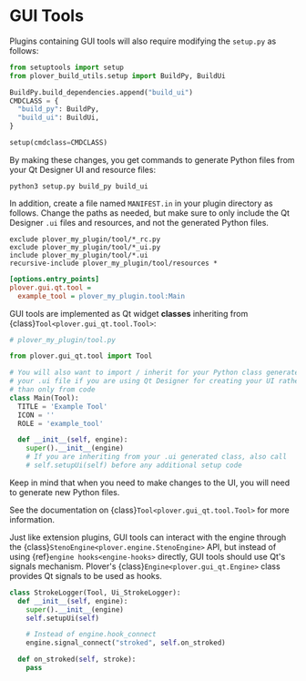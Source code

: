 # GUI Tools

Plugins containing GUI tools will also require modifying the `setup.py`
as follows:

```python
from setuptools import setup
from plover_build_utils.setup import BuildPy, BuildUi

BuildPy.build_dependencies.append("build_ui")
CMDCLASS = {
  "build_py": BuildPy,
  "build_ui": BuildUi,
}

setup(cmdclass=CMDCLASS)
```

By making these changes, you get commands to generate Python files from your
Qt Designer UI and resource files:

    python3 setup.py build_py build_ui

In addition, create a file named `MANIFEST.in` in your plugin directory as
follows. Change the paths as needed, but make sure to only include the Qt
Designer `.ui` files and resources, and not the generated Python files.

    exclude plover_my_plugin/tool/*_rc.py
    exclude plover_my_plugin/tool/*_ui.py
    include plover_my_plugin/tool/*.ui
    recursive-include plover_my_plugin/tool/resources *

```ini
[options.entry_points]
plover.gui.qt.tool =
  example_tool = plover_my_plugin.tool:Main
```

GUI tools are implemented as Qt widget **classes** inheriting from
{class}`Tool<plover.gui_qt.tool.Tool>`:

```python
# plover_my_plugin/tool.py

from plover.gui_qt.tool import Tool

# You will also want to import / inherit for your Python class generated by
# your .ui file if you are using Qt Designer for creating your UI rather
# than only from code
class Main(Tool):
  TITLE = 'Example Tool'
  ICON = ''
  ROLE = 'example_tool'

  def __init__(self, engine):
    super().__init__(engine)
    # If you are inheriting from your .ui generated class, also call
    # self.setupUi(self) before any additional setup code
```

Keep in mind that when you need to make changes to the UI, you will need to
generate new Python files.

See the documentation on {class}`Tool<plover.gui_qt.tool.Tool>` for more
information.

Just like extension plugins, GUI tools can interact with the engine through the
{class}`StenoEngine<plover.engine.StenoEngine>` API, but instead of using
{ref}`engine hooks<engine-hooks>` directly, GUI tools should use Qt's
signals mechanism. Plover's {class}`Engine<plover.gui_qt.Engine>` class
provides Qt signals to be used as hooks.

```python
class StrokeLogger(Tool, Ui_StrokeLogger):
  def __init__(self, engine):
    super().__init__(engine)
    self.setupUi(self)

    # Instead of engine.hook_connect
    engine.signal_connect("stroked", self.on_stroked)

  def on_stroked(self, stroke):
    pass
```
